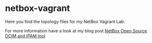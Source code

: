 # netbox-vagrant

Here you find the topology files for my NetBox Vagrant Lab.

For more information have a look at my blog post [NetBox Open Source DCIM and IPAM tool](https://techbloc.net/archives/2391)

